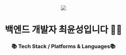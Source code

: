 <div align="center">
 <img src="https://capsule-render.vercel.app/api?type=shark&color=auto&height=250&section=header&text=Eunjeong's%20GitHub&fontSize=70&animation=scaleIn"?>
 </div>
 
 <h1></h1>
 
 <div align="center">
 	<h1>백엔드 개발자 최윤성입니다 👨‍💻</h1>
 	<h3>📚 Tech Stack / Platforms & Languages📚</h3>
 </div>

<!--
**yunmomoa/yunmomoa** is a ✨ _special_ ✨ repository because its `README.md` (this file) appears on your GitHub profile.

Here are some ideas to get you started:

- 🔭 I’m currently working on ...
- 🌱 I’m currently learning ...
- 👯 I’m looking to collaborate on ...
- 🤔 I’m looking for help with ...
- 💬 Ask me about ...
- 📫 How to reach me: ...
- 😄 Pronouns: ...
- ⚡ Fun fact: ...
-->
